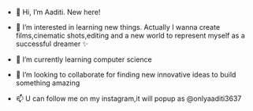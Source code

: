 - 👋 Hi, I’m Aaditi. New here!
  
- 👀 I’m interested in learning new things. Actually I wanna create films,cinematic shots,editing and a new world to represent myself as a successful dreamer ✨️
  
- 🌱 I’m currently learning computer science
  
- 💞️ I’m looking to collaborate for finding new innovative ideas to build something amazing
  
- 📫 U can follow me on my instagram,it will popup as @onlyaaditi3637 

<!---
Onlyaaditi/Onlyaaditi is a ✨ special ✨ repository because its `README.md` (this file) appears on your GitHub profile.
You can click the Preview link to take a look at your changes.
--->
